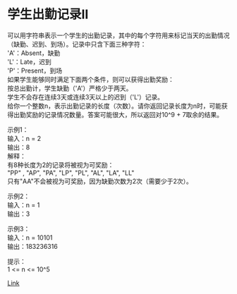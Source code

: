 <h1>学生出勤记录II</h1>

可以用字符串表示一个学生的出勤记录，其中的每个字符用来标记当天的出勤情况（缺勤、迟到、到场）。记录中只含下面三种字符：</br>
'A'：Absent，缺勤</br>
'L'：Late，迟到</br>
'P'：Present，到场</br>
如果学生能够同时满足下面两个条件，则可以获得出勤奖励：</br>
按总出勤计，学生缺勤（'A'）严格少于两天。</br>
学生不会存在连续3天或连续3天以上的迟到（'L'）记录。</br>
给你一个整数n，表示出勤记录的长度（次数）。请你返回记录长度为n时，可能获得出勤奖励的记录情况数量。答案可能很大，所以返回对10^9 + 7取余的结果。</br>

示例1：</br>
输入：n = 2</br>
输出：8</br>
解释：</br>
有8种长度为2的记录将被视为可奖励：</br>
"PP" , "AP", "PA", "LP", "PL", "AL", "LA", "LL"</br>
只有"AA"不会被视为可奖励，因为缺勤次数为2次（需要少于2次）。</br>

示例2：</br>
输入：n = 1</br>
输出：3</br>

示例3：</br>
输入：n = 10101</br>
输出：183236316</br>

提示：</br>
1 <= n <= 10^5</br>

[Link](https://leetcode-cn.com/problems/student-attendance-record-ii/)